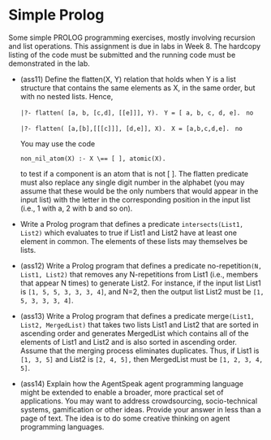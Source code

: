 Simple Prolog
=========================================

Some simple PROLOG programming exercises, mostly involving recursion and list operations. This assignment is due in labs in Week 8. The hardcopy listing of the code must be submitted and the running code must be demonstrated in the lab.


- (ass11) Define the flatten(X, Y) relation that holds when Y is a list structure that contains the same elements as X, in the same order, but with no nested lists. 
Hence,


  `|?- flatten( [a, b, [c,d], [[e]]], Y). `
  `Y = [ a, b, c, d, e]. `
  `no`


  `|?- flatten( [a,[b],[[[c]]], [d,e]], X). `
  `X = [a,b,c,d,e]. `
  `no`

  You may use the code 


  `non_nil_atom(X) :- X \== [ ], atomic(X). `


  to test if a component is an atom that is not [ ]. The flatten predicate must also replace any single digit    number in the alphabet (you may assume that these would be the only numbers that would appear in the input     list) with the letter in the corresponding position in the input list (i.e., 1 with a, 2 with b and so on).


- Write a Prolog program that defines a predicate `intersects(List1, List2)` which evaluates to true if List1 and List2 have at least one element in common. The elements of these lists may themselves be lists.


- (ass12) Write a Prolog program that defines a predicate no-repetition`(N, List1, List2)` that removes any N-repetitions from List1 (i.e., members that appear N times) to generate List2. For instance, if the input list List1 is `[1, 5, 5, 3, 3, 3, 4]`, and N=2, then the output list List2 must be `[1, 5, 3, 3, 3, 4]`.


- (ass13) Write a Prolog program that defines a predicate merge`(List1, List2, MergedList)` that takes two lists List1 and List2 that are sorted in ascending order and generates MergedList which contains all of the elements of List1 and List2 and is also sorted in ascending order. Assume that the merging process eliminates duplicates. Thus, if List1 is `[1, 3, 5]` and List2 is `[2, 4, 5],` then MergedList must be `[1, 2, 3, 4, 5]`.


- (ass14) Explain how the AgentSpeak agent programming language might be extended to enable a broader, more practical set of applications. You may want to address crowdsourcing, socio-technical systems, gamification or other ideas. Provide your answer in less than a page of text. The idea is to do some creative thinking on agent programming languages.
